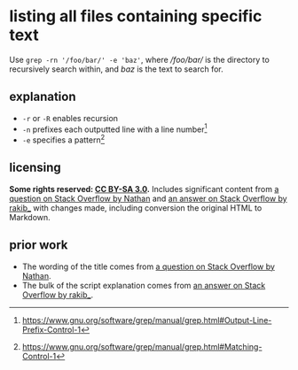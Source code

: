 # listing all files containing specific text
Use `grep -rn '/foo/bar/' -e 'baz'`, where */foo/bar/* is the directory to recursively search within, and *baz* is the text to search for.

## explanation

- `-r` or `-R` enables recursion
- `-n` prefixes each outputted line with a line number[^lsfctxt1]
- `-e` specifies a pattern[^lsfctxt2]

## licensing ###
**Some rights reserved: [CC BY-SA 3.0](https://creativecommons.org/licenses/by-sa/3.0/).** Includes significant content from [a question on Stack Overflow by Nathan](https://stackoverflow.com/questions/16956810/how-do-i-find-all-files-containing-specific-text-on-linux/) and [an answer on Stack Overflow by rakib_](https://stackoverflow.com/questions/16956810/how-do-i-find-all-files-containing-specific-text-on-linux/16957078#16957078) with changes made, including conversion the original HTML to Markdown.

## prior work
- The wording of the title comes from [a question on Stack Overflow by Nathan](https://stackoverflow.com/questions/16956810/how-do-i-find-all-files-containing-specific-text-on-linux/).
- The bulk of the script explanation comes from [an answer on Stack Overflow by rakib_](https://stackoverflow.com/questions/16956810/how-do-i-find-all-files-containing-specific-text-on-linux/16957078#16957078).

[^lsfctxt1]: https://www.gnu.org/software/grep/manual/grep.html#Output-Line-Prefix-Control-1
[^lsfctxt2]: https://www.gnu.org/software/grep/manual/grep.html#Matching-Control-1
